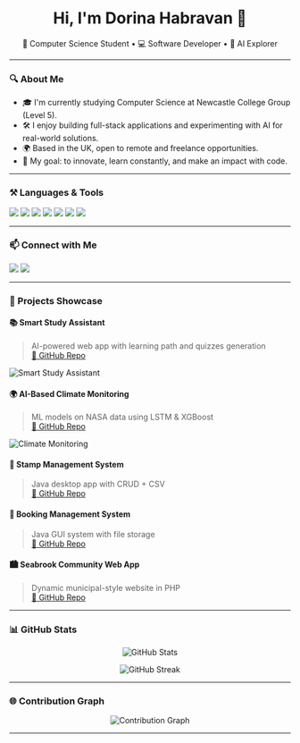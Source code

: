 <!-- Header -->
<h1 align="center">Hi, I'm Dorina Habravan 👋</h1>
<p align="center">
🌟 Computer Science Student • 💻 Software Developer • 🤖 AI Explorer
</p>

---

### 🔍 About Me

- 🎓 I'm currently studying Computer Science at Newcastle College Group (Level 5).
- 🛠️ I enjoy building full-stack applications and experimenting with AI for real-world solutions.
- 🌍 Based in the UK, open to remote and freelance opportunities.
- 🚀 My goal: to innovate, learn constantly, and make an impact with code.

---

### ⚒️ Languages & Tools

<p align="left">
  <img src="https://img.shields.io/badge/Java-ED8B00?style=for-the-badge&logo=java&logoColor=white"/>
  <img src="https://img.shields.io/badge/Python-3776AB?style=for-the-badge&logo=python&logoColor=white"/>
  <img src="https://img.shields.io/badge/React-20232A?style=for-the-badge&logo=react&logoColor=61DAFB"/>
  <img src="https://img.shields.io/badge/MySQL-00758F?style=for-the-badge&logo=mysql&logoColor=white"/>
  <img src="https://img.shields.io/badge/PHP-777BB4?style=for-the-badge&logo=php&logoColor=white"/>
  <img src="https://img.shields.io/badge/HTML5-E34F26?style=for-the-badge&logo=html5&logoColor=white"/>
  <img src="https://img.shields.io/badge/CSS3-1572B6?style=for-the-badge&logo=css3&logoColor=white"/>
</p>

---

### 📫 Connect with Me

<p align="left">
  <a href="mailto:dorina.habravan@gmail.com"><img src="https://img.shields.io/badge/Email-dorina.habravan@gmail.com-D14836?style=for-the-badge&logo=gmail&logoColor=white"/></a>
  <a href="https://linkedin.com/in/dorina-habravan-663710198"><img src="https://img.shields.io/badge/LinkedIn-Dorina_Habravan-0077B5?style=for-the-badge&logo=linkedin&logoColor=white"/></a>
</p>

---

### 🧠 Projects Showcase

#### 📚 Smart Study Assistant
> AI-powered web app with learning path and quizzes generation  
[🔗 GitHub Repo](https://github.com/dorinahabravan/Smart-Study-Assistant-App)

![Smart Study Assistant](https://raw.githubusercontent.com/dorinahabravan/Smart-Study-Assistant-App/main/assets/cover.jpg)

#### 🌍 AI-Based Climate Monitoring
> ML models on NASA data using LSTM & XGBoost  
[🔗 GitHub Repo](https://github.com/dorinahabravan/climate-ai-remote-sensing)

![Climate Monitoring](https://raw.githubusercontent.com/dorinahabravan/climate-ai-remote-sensing/main/assets/cover.jpg)

#### 📮 Stamp Management System
> Java desktop app with CRUD + CSV  
[🔗 GitHub Repo](https://github.com/dorinahabravan/stamp_management_system)

#### 📅 Booking Management System
> Java GUI system with file storage  
[🔗 GitHub Repo](https://github.com/dorinahabravan/bookingmanagementsystem)

#### 🏙️ Seabrook Community Web App
> Dynamic municipal-style website in PHP  
[🔗 GitHub Repo](https://github.com/dorinahabravan/seabrookcommunity)

---

### 📊 GitHub Stats

<p align="center">
  <img src="https://github-readme-stats.vercel.app/api?username=dorinahabravan&show_icons=true&theme=radical" alt="GitHub Stats"/>
</p>

<p align="center">
  <img src="https://github-readme-streak-stats.herokuapp.com/?user=dorinahabravan&theme=radical" alt="GitHub Streak"/>
</p>

---

### 🌐 Contribution Graph

<p align="center">
  <img src="https://activity-graph.herokuapp.com/graph?username=dorinahabravan&theme=react-dark" alt="Contribution Graph"/>
</p>

---

